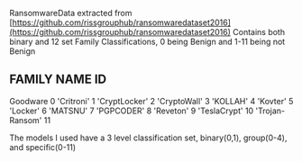 RansomwareData extracted from [https://github.com/rissgrouphub/ransomwaredataset2016](https://github.com/rissgrouphub/ransomwaredataset2016)
Contains both binary and 12 set Family Classifications, 0 being Benign and 1-11 being not Benign

FAMILY NAME          ID
------------------------------
Goodware              0
'Critroni'            1
'CryptLocker'         2
'CryptoWall'          3
'KOLLAH'              4
'Kovter'              5
'Locker'              6
'MATSNU'              7
'PGPCODER'            8
'Reveton'             9
'TeslaCrypt'         10
'Trojan-Ransom'      11

The models I used have a 3 level classification set, binary(0,1), group(0-4), and specific(0-11)
